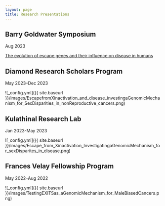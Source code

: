 ```yaml
---
layout: page
title: Research Presentations
---
```

## Barry Goldwater Symposium
Aug 2023


[The evolution of escape genes and their influence on disease in humans](file:///Users/nalahamilton/Downloads/Summary%20of%20Mammals%20and%20Escape.pdf)

## Diamond Research Scholars Program
May 2023–Dec 2023


![_config.yml]({{ site.baseurl }}/images/EscapefromXinactivation_and_disease_investingaGenomicMechanism_for_SexDisparities_in_nonReproductive_cancers.png)

## Kulathinal Research Lab
Jan 2023-May 2023


![_config.yml]({{ site.baseurl }}/images/Escape_from_Xinactivation_InvestigatingaGenomicMechanism_for_sexDisparites_in_disease.png)

## Frances Velay Fellowship Program
May 2022–Aug 2022


![_config.yml]({{ site.baseurl }}/images/TestingEXITSas_aGenomicMechanism_for_MaleBiasedCancers.png)


